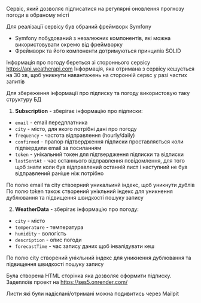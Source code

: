 Сервіс, який дозволяє підписатися на регулярні оновлення прогнозу погоди в обраному місті

Для реалізації сервісу був обраний фреймворк Symfony
- Symfony побудований з незалежних компонентів, які можна використовувати окремо від фреймворку
- Фреймворк та його компоненти дотримуються принципів SOLID

Інформація про погоду береться зі стороннього сервісу https://api.weatherapi.com
Інформація, яка отримана з сервісу кешується на 30 хв, щоб уникнути навантажень на сторонній сервс у разі частих запитів 

Для збереження інформації про підписку та погоду використовую таку структуру БД  

1. **Subscription** - зберігає інформацію про підписки:
- `email` - email передплатника
- `city` - місто, для якого потрібні дані про погоду
- `frequency` - частота відправлення (hourly/daily)
- `confirmed` - прапор підтвердження підписки проставляється коли підтвердили email за посиланням
- `token` - унікальний токен для підтвердження підписки та відписки
- `lastSentAt` - час останнього відправлення повідомлення, для того щоб знати коли був відправлений останній лист і наступний не був відправлений раніше ніж потрібно

По полю email та city ствоерний уникальинй індекс, щоб уникнути дублів
По полю token також створений унікльний індекс для уникнення дублювання та підвищення швидкості пошуку запису

2. **WeatherData** - зберігає інформацію про погоду:
- `city` - місто
- `temperature` - температура 
- `humidity` - вологість 
- `description` - опис погоди
- `forecastTime` - час запису даних щоб інвалідувати кеш
  
По полю city створений унікльний індекс для уникнення дублювання та підвищення швидкості пошуку запису

Була створена HTML сторінка яка дозволяє оформити підписку.
Задеплоїв проект на https://ses5.onrender.com/

Листи які були надіслані/отримані можна подивитись через Mailpit 